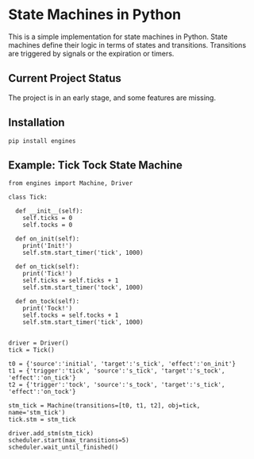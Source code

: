 ---
---

# State Machines in Python

This is a simple implementation for state machines in Python.
State machines define their logic in terms of states and transitions.
Transitions are triggered by signals or the expiration or timers.


## Current Project Status

The project is in an early stage, and some features are missing.


## Installation

    pip install engines


## Example: Tick Tock State Machine

    from engines import Machine, Driver

    class Tick:

      def __init__(self):
        self.ticks = 0
        self.tocks = 0

      def on_init(self):
        print('Init!')
        self.stm.start_timer('tick', 1000)

      def on_tick(self):
        print('Tick!')
        self.ticks = self.ticks + 1
        self.stm.start_timer('tock', 1000)

      def on_tock(self):
        print('Tock!')
        self.tocks = self.tocks + 1
        self.stm.start_timer('tick', 1000)


    driver = Driver()
    tick = Tick()

    t0 = {'source':'initial', 'target':'s_tick', 'effect':'on_init'}
    t1 = {'trigger':'tick', 'source':'s_tick', 'target':'s_tock', 'effect':'on_tick'}
    t2 = {'trigger':'tock', 'source':'s_tock', 'target':'s_tick', 'effect':'on_tock'}

    stm_tick = Machine(transitions=[t0, t1, t2], obj=tick, name='stm_tick')
    tick.stm = stm_tick

    driver.add_stm(stm_tick)
    scheduler.start(max_transitions=5)
    scheduler.wait_until_finished()
